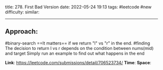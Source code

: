 title: 278. First Bad Version
date: 2022-05-24 19:13
tags: #leetcode #new
difficulty:
similar: 

---
## Approach:
#binary-search 
==It matters== if we return "l" vs "r" in the end.
#finding 
The decision to return l vs r depends on the condition between nums(mid) and target
Simply run an example to find out what happens in the end

**Link**: https://leetcode.com/submissions/detail/706523734/
**Time**:
**Space**: